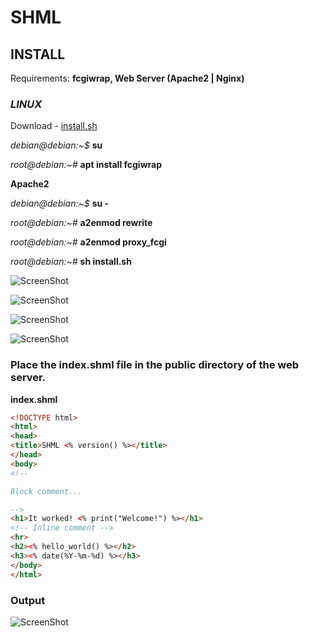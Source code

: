 # SHML

## **INSTALL**

Requirements: **fcgiwrap, Web Server (Apache2 | Nginx)**

### _LINUX_

Download - [install.sh](https://raw.githubusercontent.com/Renexo-git/SHML/master/install.sh)

_debian@debian:~$_ **su**

_root@debian:~#_ **apt install fcgiwrap**

**Apache2**

_debian@debian:~$_ **su -**

_root@debian:~#_ **a2enmod rewrite**

_root@debian:~#_ **a2enmod proxy_fcgi**

_root@debian:~#_ **sh install.sh**

![ScreenShot](https://raw.githubusercontent.com/Renexo-git/SHML/master/01.png)

![ScreenShot](https://raw.githubusercontent.com/Renexo-git/SHML/master/02.png)

![ScreenShot](https://raw.githubusercontent.com/Renexo-git/SHML/master/03.png)

![ScreenShot](https://raw.githubusercontent.com/Renexo-git/SHML/master/04.png)

### Place the index.shml file in the public directory of the web server.

**index.shml**

```html
<!DOCTYPE html>
<html>
<head>
<title>SHML <% version() %></title>
</head>
<body>
<!--

Block comment...

-->
<h1>It worked! <% print("Welcome!") %></h1>
<!-- Inline comment -->
<hr>
<h2><% hello_world() %></h2>
<h3><% date(%Y-%m-%d) %></h3>
</body>
</html>
```
### Output

![ScreenShot](https://raw.githubusercontent.com/Renexo-git/SHML/master/05.png)
